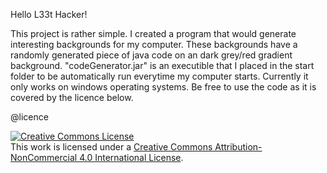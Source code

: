 Hello L33t Hacker!

This project is rather simple. I created a program that would generate interesting backgrounds for my computer. These backgrounds have a randomly generated piece of java code on an dark grey/red gradient background. "codeGenerator.jar" is an executible that I placed in the start folder to be automatically run everytime my computer starts. Currently it only works on windows operating systems. Be free to use the code as it is covered by the licence below.


@licence

<a rel="license" href="http://creativecommons.org/licenses/by-nc/4.0/"><img alt="Creative Commons License" style="border-width:0" src="https://i.creativecommons.org/l/by-nc/4.0/88x31.png" /></a><br />This work is licensed under a <a rel="license" href="http://creativecommons.org/licenses/by-nc/4.0/">Creative Commons Attribution-NonCommercial 4.0 International License</a>.
